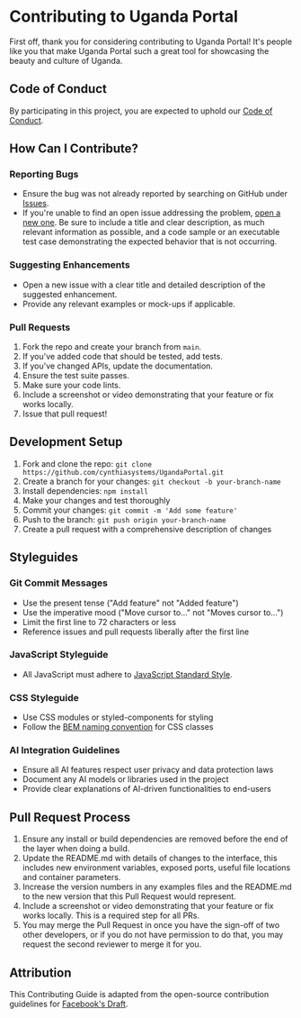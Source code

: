 # Contributing to Uganda Portal

First off, thank you for considering contributing to Uganda Portal! It's people like you that make Uganda Portal such a great tool for showcasing the beauty and culture of Uganda.

## Code of Conduct

By participating in this project, you are expected to uphold our [Code of Conduct](CODE_OF_CONDUCT.md).

## How Can I Contribute?

### Reporting Bugs

- Ensure the bug was not already reported by searching on GitHub under [Issues](https://github.com/cynthiasystems/UgandaPortal/issues).
- If you're unable to find an open issue addressing the problem, [open a new one](https://github.com/cynthiasystems/UgandaPortal/issues/new). Be sure to include a title and clear description, as much relevant information as possible, and a code sample or an executable test case demonstrating the expected behavior that is not occurring.

### Suggesting Enhancements

- Open a new issue with a clear title and detailed description of the suggested enhancement.
- Provide any relevant examples or mock-ups if applicable.

### Pull Requests

1. Fork the repo and create your branch from `main`.
2. If you've added code that should be tested, add tests.
3. If you've changed APIs, update the documentation.
4. Ensure the test suite passes.
5. Make sure your code lints.
6. Include a screenshot or video demonstrating that your feature or fix works locally.
7. Issue that pull request!

## Development Setup

1. Fork and clone the repo: `git clone https://github.com/cynthiasystems/UgandaPortal.git`
2. Create a branch for your changes: `git checkout -b your-branch-name`
3. Install dependencies: `npm install`
4. Make your changes and test thoroughly
5. Commit your changes: `git commit -m 'Add some feature'`
6. Push to the branch: `git push origin your-branch-name`
7. Create a pull request with a comprehensive description of changes

## Styleguides

### Git Commit Messages

- Use the present tense ("Add feature" not "Added feature")
- Use the imperative mood ("Move cursor to..." not "Moves cursor to...")
- Limit the first line to 72 characters or less
- Reference issues and pull requests liberally after the first line

### JavaScript Styleguide

- All JavaScript must adhere to [JavaScript Standard Style](https://standardjs.com/).

### CSS Styleguide

- Use CSS modules or styled-components for styling
- Follow the [BEM naming convention](http://getbem.com/) for CSS classes

### AI Integration Guidelines

- Ensure all AI features respect user privacy and data protection laws
- Document any AI models or libraries used in the project
- Provide clear explanations of AI-driven functionalities to end-users

## Pull Request Process

1. Ensure any install or build dependencies are removed before the end of the layer when doing a build.
2. Update the README.md with details of changes to the interface, this includes new environment variables, exposed ports, useful file locations and container parameters.
3. Increase the version numbers in any examples files and the README.md to the new version that this Pull Request would represent.
4. Include a screenshot or video demonstrating that your feature or fix works locally. This is a required step for all PRs.
5. You may merge the Pull Request in once you have the sign-off of two other developers, or if you do not have permission to do that, you may request the second reviewer to merge it for you.

## Attribution

This Contributing Guide is adapted from the open-source contribution guidelines for [Facebook's Draft](https://github.com/facebook/draft-js/blob/master/CONTRIBUTING.md).
